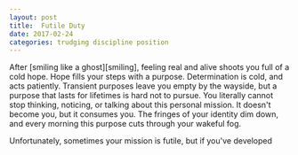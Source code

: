 ```yaml
---
layout: post
title:  Futile Duty
date: 2017-02-24
categories: trudging discipline position
---
```


After [smiling like a ghost][smiling], feeling real and alive shoots you full of a cold hope. Hope fills your steps with a purpose. Determination is cold, and acts patiently. Transient purposes leave you empty by the wayside, but a purpose that lasts for lifetimes is hard not to pursue. You literally cannot stop thinking, noticing, or talking about this personal mission. It doesn't become you, but it consumes you. The fringes of your identity dim down, and every morning this purpose cuts through your wakeful fog.

Unfortunately, sometimes your mission is futile, but if you've developed
